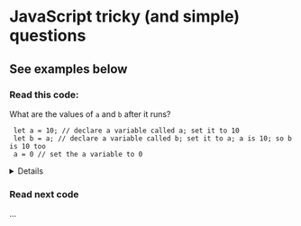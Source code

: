 # JavaScript tricky (and simple) questions

## See examples below 

### Read this code:
What are the values of `a` and `b` after it runs?
```
 let a = 10; // declare a variable called a; set it to 10
 let b = a; // declare a variable called b; set it to a; a is 10; so b is 10 too
 a = 0 // set the a variable to 0
```
<details>
  Correct Answer: a is 0 now, and b is 10.
</details>

### Read next code
...
